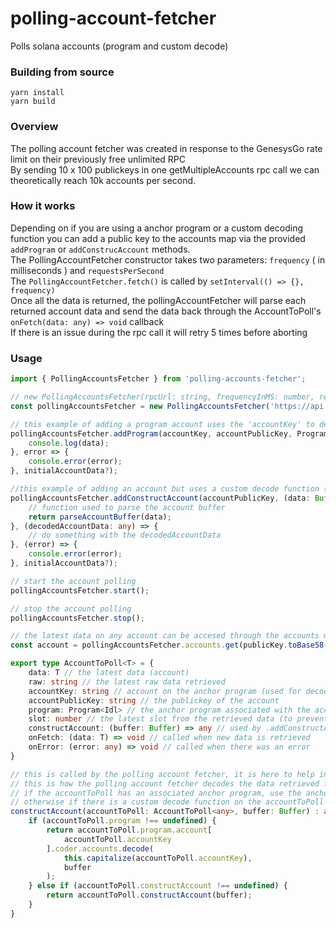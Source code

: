 # polling-account-fetcher
Polls solana accounts (program and custom decode)

### Building from source

```
yarn install
yarn build
```

### Overview

The polling account fetcher was created in response to the GenesysGo rate limit on their previously free unlimited RPC  
By sending 10 x 100 publickeys in one getMultipleAccounts rpc call we can theoretically reach 10k accounts per second.

### How it works

Depending on if you are using a anchor program or a custom decoding function you can add a public key to the accounts map via the provided `addProgram` or `addConstrucAccount` methods.  
The PollingAccountFetcher constructor takes two parameters: `frequency` ( in milliseconds ) and `requestsPerSecond`  
The `PollingAccountFetcher.fetch()` is called by `setInterval(() => {}, frequency)`  
Once all the data is returned, the pollingAccountFetcher will parse each returned account data and send the data back through the AccountToPoll's `onFetch(data: any) => void` callback  
If there is an issue during the rpc call it will retry 5 times before aborting

### Usage

```ts
import { PollingAccountsFetcher } from 'polling-accounts-fetcher';

// new PollingAccountsFetcher(rpcUrl: string, frequencyInMS: number, requestsPerSecond: number)
const pollingAccountsFetcher = new PollingAccountsFetcher('https://api.mainnet-beta.solana.com', 1000, 5);

// this example of adding a program account uses the 'accountKey' to decode the data received from the getMultipleAccounts rpc call
pollingAccountsFetcher.addProgram(accountKey, accountPublicKey, Program<Idl>, (data : any) => {
    console.log(data);
}, error => {
    console.error(error);
}, initialAccountData?);

//this example of adding an account but uses a custom decode function (not an anchor program)
pollingAccountsFetcher.addConstructAccount(accountPublicKey, (data: Buffer) => {
    // function used to parse the account buffer
    return parseAccountBuffer(data);
}, (decodedAccountData: any) => {
    // do something with the decodedAccountData
}, (error) => {
    console.error(error);
}, initialAccountData?);

// start the account polling
pollingAccountsFetcher.start();

// stop the account polling
pollingAccountsFetcher.stop();

// the latest data on any account can be accesed through the accounts map: Map<string, AccountToPoll<T>>
const account = pollingAccountsFetcher.accounts.get(publicKey.toBase58())
```


```ts
export type AccountToPoll<T> = {
    data: T // the latest data (account)
    raw: string // the latest raw data retrieved
    accountKey: string // account on the anchor program (used for decoding the buffer data returned by the rpc call)
    accountPublicKey: string // the publickey of the account
    program: Program<Idl> // the anchor program associated with the account
    slot: number // the latest slot from the retrieved data (to prevent updating to old data)
    constructAccount: (buffer: Buffer) => any // used by .addConstructAccount
    onFetch: (data: T) => void // called when new data is retrieved 
    onError: (error: any) => void // called when there was an error
}
```

```ts
// this is called by the polling account fetcher, it is here to help in understanding of how the polling account fetcher works
// this is how the polling account fetcher decodes the data retrieved from the RPC call
// if the accountToPoll has an associated anchor program, use the anchor program to decode the account
// otherwise if there is a custom decode function on the accountToPoll use that
constructAccount(accountToPoll: AccountToPoll<any>, buffer: Buffer) : any {
    if (accountToPoll.program !== undefined) {
        return accountToPoll.program.account[
            accountToPoll.accountKey
        ].coder.accounts.decode(
            this.capitalize(accountToPoll.accountKey),
            buffer
        );
    } else if (accountToPoll.constructAccount !== undefined) {
        return accountToPoll.constructAccount(buffer);
    }
}
```

